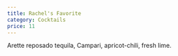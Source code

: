 ```yaml
---
title: Rachel's Favorite
category: Cocktails
price: 11
---
```


Arette reposado tequila, Campari, apricot-chili, fresh lime.
